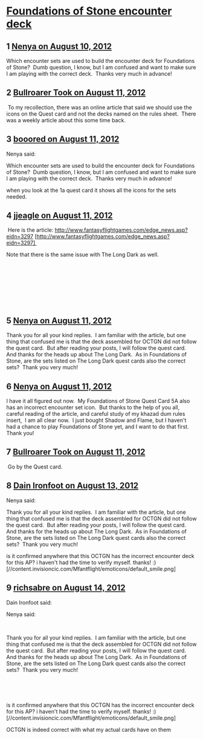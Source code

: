 # [Foundations of Stone encounter deck](https://community.fantasyflightgames.com/topic/68925-foundations-of-stone-encounter-deck/)

## 1 [Nenya on August 10, 2012](https://community.fantasyflightgames.com/topic/68925-foundations-of-stone-encounter-deck/?do=findComment&comment=672031)

Which encounter sets are used to build the encounter deck for Foundations of Stone?  Dumb question, I know, but I am confused and want to make sure I am playing with the correct deck.  Thanks very much in advance!

## 2 [Bullroarer Took on August 11, 2012](https://community.fantasyflightgames.com/topic/68925-foundations-of-stone-encounter-deck/?do=findComment&comment=672049)

 To my recollection, there was an online article that said we should use the icons on the Quest card and not the decks named on the rules sheet.  There was a weekly article about this some time back.

## 3 [booored on August 11, 2012](https://community.fantasyflightgames.com/topic/68925-foundations-of-stone-encounter-deck/?do=findComment&comment=672066)

Nenya said:

Which encounter sets are used to build the encounter deck for Foundations of Stone?  Dumb question, I know, but I am confused and want to make sure I am playing with the correct deck.  Thanks very much in advance!



when you look at the 1a quest card it shows all the icons for the sets needed.

## 4 [jjeagle on August 11, 2012](https://community.fantasyflightgames.com/topic/68925-foundations-of-stone-encounter-deck/?do=findComment&comment=672119)

 Here is the article: http://www.fantasyflightgames.com/edge_news.asp?eidn=3297 [http://www.fantasyflightgames.com/edge_news.asp?eidn=3297] 

Note that there is the same issue with The Long Dark as well.

 

 

 

 

## 5 [Nenya on August 11, 2012](https://community.fantasyflightgames.com/topic/68925-foundations-of-stone-encounter-deck/?do=findComment&comment=672208)

Thank you for all your kind replies.  I am familiar with the article, but one thing that confused me is that the deck assembled for OCTGN did not follow the quest card.  But after reading your posts, I will follow the quest card.  And thanks for the heads up about The Long Dark.  As in Foundations of Stone, are the sets listed on The Long Dark quest cards also the correct sets?  Thank you very much!

## 6 [Nenya on August 11, 2012](https://community.fantasyflightgames.com/topic/68925-foundations-of-stone-encounter-deck/?do=findComment&comment=672229)

I have it all figured out now.  My Foundations of Stone Quest Card 5A also has an incorrect encounter set icon.  But thanks to the help of you all, careful reading of the article, and careful study of my khazad dum rules insert,  I am all clear now.  I just bought Shadow and Flame, but I haven't had a chance to play Foundations of Stone yet, and I want to do that first.  Thank you!

## 7 [Bullroarer Took on August 11, 2012](https://community.fantasyflightgames.com/topic/68925-foundations-of-stone-encounter-deck/?do=findComment&comment=672232)

 Go by the Quest card.

## 8 [Dain Ironfoot on August 13, 2012](https://community.fantasyflightgames.com/topic/68925-foundations-of-stone-encounter-deck/?do=findComment&comment=673320)

Nenya said:

Thank you for all your kind replies.  I am familiar with the article, but one thing that confused me is that the deck assembled for OCTGN did not follow the quest card.  But after reading your posts, I will follow the quest card.  And thanks for the heads up about The Long Dark.  As in Foundations of Stone, are the sets listed on The Long Dark quest cards also the correct sets?  Thank you very much!



is it confirmed anywhere that this OCTGN has the incorrect encounter deck for this AP? i haven't had the time to verify myself. thanks! :) [//content.invisioncic.com/Mfantflight/emoticons/default_smile.png]

## 9 [richsabre on August 14, 2012](https://community.fantasyflightgames.com/topic/68925-foundations-of-stone-encounter-deck/?do=findComment&comment=673410)

Dain Ironfoot said:

Nenya said:

 

Thank you for all your kind replies.  I am familiar with the article, but one thing that confused me is that the deck assembled for OCTGN did not follow the quest card.  But after reading your posts, I will follow the quest card.  And thanks for the heads up about The Long Dark.  As in Foundations of Stone, are the sets listed on The Long Dark quest cards also the correct sets?  Thank you very much!

 

 

is it confirmed anywhere that this OCTGN has the incorrect encounter deck for this AP? i haven't had the time to verify myself. thanks! :) [//content.invisioncic.com/Mfantflight/emoticons/default_smile.png]



OCTGN is indeed correct with what my actual cards have on them

